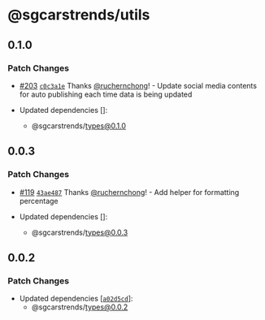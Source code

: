 # @sgcarstrends/utils

## 0.1.0

### Patch Changes

- [#203](https://github.com/sgcarstrends/backend/pull/203) [`c0c3a1e`](https://github.com/sgcarstrends/backend/commit/c0c3a1e489be9b5b914d823eedc51bb9346c7c56) Thanks [@ruchernchong](https://github.com/ruchernchong)! - Update social media contents for auto publishing each time data is being updated

- Updated dependencies []:
  - @sgcarstrends/types@0.1.0

## 0.0.3

### Patch Changes

- [#119](https://github.com/sgcarstrends/backend/pull/119) [`43ae487`](https://github.com/sgcarstrends/backend/commit/43ae4875699821fd1fc5b7001d7e36f6b9e25da2) Thanks [@ruchernchong](https://github.com/ruchernchong)! - Add helper for formatting percentage

- Updated dependencies []:
  - @sgcarstrends/types@0.0.3

## 0.0.2

### Patch Changes

- Updated dependencies [[`a02d5cd`](https://github.com/sgcarstrends/backend/commit/a02d5cda9d1fa4788413921848be2dd3146e2dfa)]:
  - @sgcarstrends/types@0.0.2
